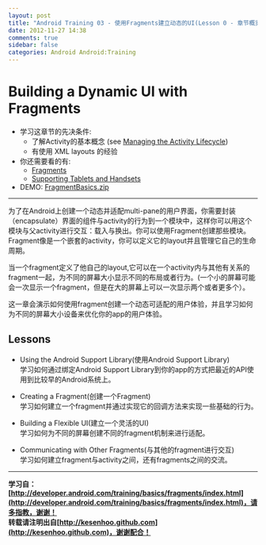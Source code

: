 ```yaml
---
layout: post
title: "Android Training 03 - 使用Fragments建立动态的UI(Lesson 0 - 章节概览)"
date: 2012-11-27 14:38
comments: true
sidebar: false
categories: Android Android:Training
---
```


# Building a Dynamic UI with Fragments

* 学习这章节的先决条件:
	* 了解Activity的基本概念 (see [Managing the Activity Lifecycle](http://developer.android.com/training/basics/activity-lifecycle/index.html))
	* 有使用 XML layouts 的经验
* 你还需要看的有:
	* [Fragments](http://developer.android.com/guide/components/fragments.html)
	* [Supporting Tablets and Handsets](http://developer.android.com/guide/practices/tablets-and-handsets.html)
* DEMO:
[FragmentBasics.zip](http://developer.android.com/shareables/training/FragmentBasics.zip)

<!-- more -->
**********************************
为了在Android上创建一个动态并适配multi-pane的用户界面，你需要封装（encapsulate）界面的组件与activity的行为到一个模块中，这样你可以用这个模块与父activity进行交互：载入与换出。你可以使用Fragment创建那些模块。Fragment像是一个嵌套的activity，你可以定义它的layout并且管理它自己的生命周期。

当一个fragment定义了他自己的layout,它可以在一个activity内与其他有关系的fragment一起，为不同的屏幕大小显示不同的布局或者行为。(一个小的屏幕可能会一次显示一个fragment，但是在大的屏幕上可以一次显示两个或者更多个）。

这一章会演示如何使用fragment创建一个动态可适配的用户体验，并且学习如何为不同的屏幕大小设备来优化你的app的用户体验。

## Lessons
* Using the Android Support Library(使用Android Support Library)  
学习如何通过绑定Android Support Library到你的app的方式把最近的API使用到比较早的Android系统上。

* Creating a Fragment(创建一个Fragment)  
学习如何建立一个fragment并通过实现它的回调方法来实现一些基础的行为。

* Building a Flexible UI(建立一个灵活的UI)  
学习如何为不同的屏幕创建不同的fragment机制来进行适配。

* Communicating with Other Fragments(与其他的fragment进行交互)  
学习如何建立fragment与activity之间，还有fragments之间的交流。


*********************************
**学习自：[http://developer.android.com/training/basics/fragments/index.html](http://developer.android.com/training/basics/fragments/index.html)，请多指教，谢谢！**  
**转载请注明出自[http://kesenhoo.github.com](http://kesenhoo.github.com)，谢谢配合！**






